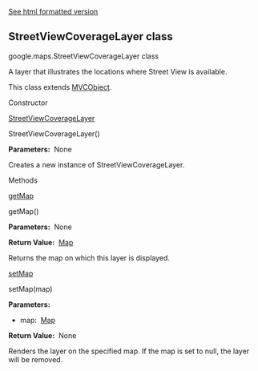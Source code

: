[See html formatted version](https://huasofoundries.github.io/google-maps-documentation/StreetViewCoverageLayer.html)


StreetViewCoverageLayer class
-----------------------------

google.maps.StreetViewCoverageLayer class

A layer that illustrates the locations where Street View is available.

This class extends [MVCObject](MVCObject.md).

Constructor

[StreetViewCoverageLayer](#StreetViewCoverageLayer.constructor)

StreetViewCoverageLayer()

**Parameters:**  None

Creates a new instance of StreetViewCoverageLayer.

Methods

[getMap](#StreetViewCoverageLayer.getMap)

getMap()

**Parameters:**  None

**Return Value:**  [Map](Map.md)

Returns the map on which this layer is displayed.

[setMap](#StreetViewCoverageLayer.setMap)

setMap(map)

**Parameters:** 

*   map:  [Map](Map.md)

**Return Value:**  None

Renders the layer on the specified map. If the map is set to null, the layer will be removed.